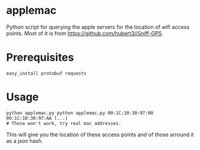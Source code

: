 applemac
========

Python script for querying the apple servers for the location of wifi access points. 
Most of it is from https://github.com/hubert3/iSniff-GPS.


# Prerequisites

    easy_install protobuf requests

# Usage

    python applemac.py python applemac.py 00:1C:10:30:97:00 00:1C:10:30:97:AA [...]  
    # These won't work, try real mac addresses.
    
This will give you the location of these access points and of those arround it as a json hash.
